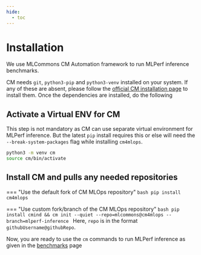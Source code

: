 ```yaml
---
hide:
  - toc
---
```


# Installation
We use MLCommons CM Automation framework to run MLPerf inference benchmarks.

CM needs `git`, `python3-pip` and `python3-venv` installed on your system. If any of these are absent, please follow the [official CM installation page](https://docs.mlcommons.org/ck/install) to install them. Once the dependencies are installed, do the following

## Activate a Virtual ENV for CM
This step is not mandatory as CM can use separate virtual environment for MLPerf inference. But the latest `pip` install requires this or else will need the `--break-system-packages` flag while installing `cm4mlops`.

```bash
python3 -m venv cm
source cm/bin/activate
```

## Install CM and pulls any needed repositories
=== "Use the default fork of CM MLOps repository"
    ```bash
     pip install cm4mlops
    ```

=== "Use custom fork/branch of the CM MLOps repository"
    ```bash
     pip install cmind && cm init --quiet --repo=mlcommons@cm4mlops --branch=mlperf-inference
    ```
    Here, `repo` is in the format `githubUsername@githubRepo`.

Now, you are ready to use the `cm` commands to run MLPerf inference as given in the [benchmarks](../index.md) page
